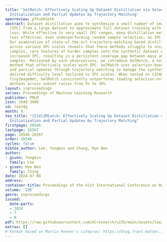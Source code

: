```yaml
---
title: 'SelMatch: Effectively Scaling Up Dataset Distillation via Selection-Based
  Initialization and Partial Updates by Trajectory Matching'
openreview: pTFud6SetK
abstract: Dataset distillation aims to synthesize a small number of images per class
  (IPC) from a large dataset to approximate full dataset training with minimal performance
  loss. While effective in very small IPC ranges, many distillation methods become
  less effective, even underperforming random sample selection, as IPC increases.
  Our examination of state-of-the-art trajectory-matching based distillation methods
  across various IPC scales reveals that these methods struggle to incorporate the
  complex, rare features of harder samples into the synthetic dataset even with the
  increased IPC, resulting in a persistent coverage gap between easy and hard test
  samples. Motivated by such observations, we introduce SelMatch, a novel distillation
  method that effectively scales with IPC. SelMatch uses selection-based initialization
  and partial updates through trajectory matching to manage the synthetic dataset’s
  desired difficulty level tailored to IPC scales. When tested on CIFAR-10/100 and
  TinyImageNet, SelMatch consistently outperforms leading selection-only and distillation-only
  methods across subset ratios from 5% to 30%.
layout: inproceedings
series: Proceedings of Machine Learning Research
publisher: PMLR
issn: 2640-3498
id: lee24g
month: 0
tex_title: "{S}el{M}atch: Effectively Scaling Up Dataset Distillation via Selection-Based
  Initialization and Partial Updates by Trajectory Matching"
firstpage: 26546
lastpage: 26567
page: 26546-26567
order: 26546
cycles: false
bibtex_author: Lee, Yongmin and Chung, Hye Won
author:
- given: Yongmin
  family: Lee
- given: Hye Won
  family: Chung
date: 2024-07-08
address:
container-title: Proceedings of the 41st International Conference on Machine Learning
volume: '235'
genre: inproceedings
issued:
  date-parts:
  - 2024
  - 7
  - 8
pdf: https://raw.githubusercontent.com/mlresearch/v235/main/assets/lee24g/lee24g.pdf
extras: []
# Format based on Martin Fenner's citeproc: https://blog.front-matter.io/posts/citeproc-yaml-for-bibliographies/
---
```

